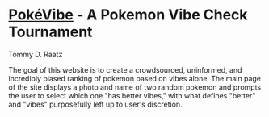 # [PokéVibe](https://pokevibes.onrender.com) - A Pokemon Vibe Check Tournament
Tommy D. Raatz

The goal of this website is to create a crowdsourced, uninformed, and incredibly biased ranking of pokemon based on vibes alone. The main page of the site displays a photo and name of two random pokemon and prompts the user to select which one "has better vibes," with what defines "better" and "vibes" purposefully left up to user's discretion.

